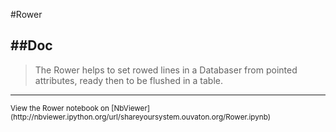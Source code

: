 
<!--
FrozenIsBool False
-->

#Rower

##Doc
----


> 
> The Rower helps to set rowed lines in a Databaser from pointed attributes,
> ready then to be flushed in a table.
> 
> 

----

<small>
View the Rower notebook on [NbViewer](http://nbviewer.ipython.org/url/shareyoursystem.ouvaton.org/Rower.ipynb)
</small>

